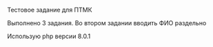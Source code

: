 Тестовое задание для ПТМК

Выполнено 3 задания.
Во втором задании вводить ФИО раздельно


Использую php версии 8.0.1


